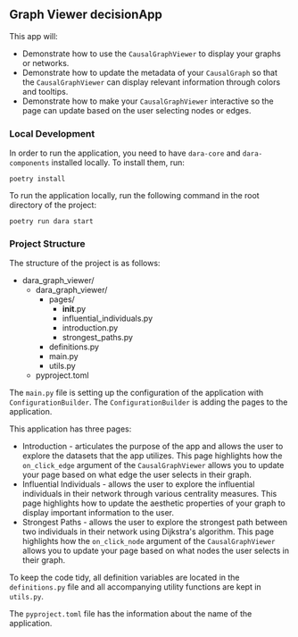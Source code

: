 ## Graph Viewer decisionApp


This app will:
- Demonstrate how to use the `CausalGraphViewer` to display your graphs or networks.
- Demonstrate how to update the metadata of your `CausalGraph` so that the `CausalGraphViewer` can display relevant information through colors and tooltips.
- Demonstrate how to make your `CausalGraphViewer` interactive so the page can update based on the user selecting nodes or edges.


### Local Development

In order to run the application, you need to have `dara-core` and `dara-components` installed locally. To install them, run:

```
poetry install
```

To run the application locally, run the following command in the root directory of the project:

```
poetry run dara start
```


### Project Structure

The structure of the project is as follows:
- dara_graph_viewer/
    - dara_graph_viewer/
        - pages/
            - __init__.py
            - influential_individuals.py
            - introduction.py
            - strongest_paths.py
        - definitions.py
        - main.py
        - utils.py
    - pyproject.toml

The `main.py` file is setting up the configuration of the application with `ConfigurationBuilder`. 
The `ConfigurationBuilder` is adding the pages to the application.

This application has three pages:
- Introduction - articulates the purpose of the app and allows the user to explore the datasets that the app utilizes. This page highlights how the `on_click_edge` argument of the `CausalGraphViewer` allows you to update your page based on what edge the user selects in their graph.
- Influential Individuals - allows the user to explore the influential individuals in their network through various centrality measures. This page highlights how to update the aesthetic properties of your graph to display important information to the user.
- Strongest Paths - allows the user to explore the strongest path between two individuals in their network using Dijkstra's algorithm. This page highlights how the `on_click_node` argument of the `CausalGraphViewer` allows you to update your page based on what nodes the user selects in their graph.

To keep the code tidy, all definition variables are located in the `definitions.py` file and all accompanying utility functions are kept in `utils.py`.

The `pyproject.toml` file has the information about the name of the application.
